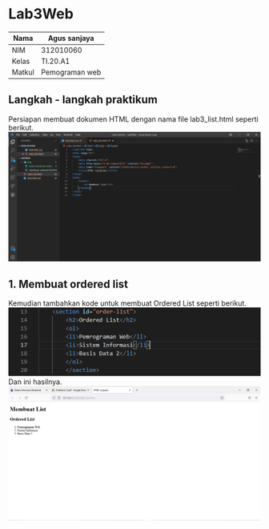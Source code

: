 # Lab3Web

| Nama          | Agus sanjaya   |
|-------------- | ---------------|
| NIM           | 312010060      |
| Kelas         | TI.20.A1       |
| Matkul        | Pemograman web |


## Langkah - langkah praktikum
Persiapan membuat dokumen HTML dengan nama file lab3_list.html seperti berikut.
![p](img/langkah%20langkah.PNG)

## 1. Membuat ordered list
Kemudian tambahkan kode untuk membuat Ordered List seperti berikut.
![p](img/kode%20ordered%20list.PNG)
 Dan ini hasilnya.
![p](img/membuat%20ordered%20list.PNG)